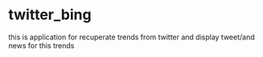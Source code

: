 # twitter_bing
this is application for recuperate trends from twitter and display tweet/and news for this trends

